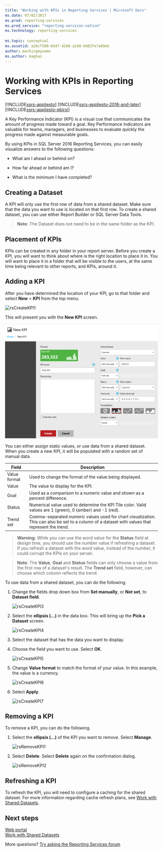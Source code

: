 ```yaml
---
title: "Working with KPIs in Reporting Services | Microsoft Docs"
ms.date: 07/02/2017
ms.prod: reporting-services
ms.prod_service: "reporting-services-native"
ms.technology: reporting-services

ms.topic: conceptual
ms.assetid: a28cf500-6d47-4268-a248-04837e7a09eb
author: markingmyname
ms.author: maghan
---
```


# Working with KPIs in Reporting Services

[!INCLUDE[ssrs-appliesto](../includes/ssrs-appliesto.md)] [!INCLUDE[ssrs-appliesto-2016-and-later](../includes/ssrs-appliesto-2016-and-later.md)] [!INCLUDE[ssrs-appliesto-pbirsi](../includes/ssrs-appliesto-pbirs.md)]

A Key Performance Indicator (KPI) is a visual cue that communicates the amount of progress made toward a goal.  Key Performance Indicators are valuable for teams, managers, and businesses to evaluate quickly the progress made against measurable goals.   
  
By using KPIs in SQL Server 2016 Reporting Services, you can easily visualize answers to the following questions:  
  
-   What am I ahead or behind on?  
  
-   How far ahead or behind am I?  
  
-   What is the minimum I have completed?  
  
## Creating a Dataset  
A KPI will only use the first row of data from a shared dataset. Make sure that the data you want to use is located on that first row. To create a shared dataset, you can use either Report Builder or SQL Server Data Tools.  
  
> **Note**: The Dataset does not need to be in the same folder as the KPI.  
  
## Placement of KPIs  
  
KPIs can be created in any folder in your report server.  Before you create a KPI, you will want to think about where is the right location to place it in. You will want to place it in a folder that will be visible to the users, at the same time being relevant to other reports, and KPIs, around it.  
  
## Adding a KPI  
  
After you have determined the location of your KPI, go to that folder and select **New** > **KPI** from the top menu.  
  
![rsCreateKPI1](../reporting-services/media/rscreatekpi1.png)  
  
This will present you with the **New KPI** screen.  
  
![rsCreateKPI2](../reporting-services/media/rscreatekpi2.png)  
  
You can either assign static values, or use data from a shared dataset. When you create a new KPI, it will be populated with a random set of manual data.  
  
|Field|Description|  
|---|---|  
|Value format|  Used to change the format of the value being displayed.|   
|Value|The value to display for the KPI.|  
|Goal|Used as a comparison to a numeric value and shown as a percent difference.|  
|Status|Numerical value used to determine the KPI Tile color. Valid values are 1 (green), 0 (amber) and -1 (red).|  
|Trend set|Comma-separated numeric values used for chart visualization. This can also be set to a column of a dataset with values that represent the trend.|  
  
> **Warning**: While you can use the word value for the **Status** field at design time, you should use the number value if refreshing a dataset. If you refresh a dataset with the word value, instead of the number, it could corrupt the KPIs on your server.  
  
> **Note**: The **Value**, **Goal** and **Status** fields can only choose a value from the first row of a dataset's result. The **Trend set** field, however, can choose which column reflects the trend.  
  
To use data from a shared dataset, you can do the following.  
  
1.  Change the fields drop down box from **Set manually**, or **Not set**, to **Dataset field**.  
  
    ![rsCreateKPI3](../reporting-services/media/rscreatekpi3.png)  
  
2.  Select the **ellipsis (...)** in the data box. This will bring up the **Pick a Dataset** screen.  
  
    ![rsCreateKPI4](../reporting-services/media/rscreatekpi4.png)  
  
3.  Select the dataset that has the data you want to display.  
  
4.  Choose the field you want to use. Select **OK**.  
  
    ![rsCreateKPI5](../reporting-services/media/rscreatekpi5.png)  
  
5.  Change **Value format** to match the format of your value. In this example, the value is a currency.  
  
    ![rsCreateKPI6](../reporting-services/media/rscreatekpi6.png)  
  
6.  Select **Apply**.  
  
    ![rsCreateKPI7](../reporting-services/media/rscreatekpi7.png)  
  
## Removing a KPI  
  
To remove a KPI, you can do the following.  
  
1.  Select the **ellipsis (...)** of the KPI you want to remove. Select **Manage**.  
  
    ![rsRemoveKPI1](../reporting-services/media/rsremovekpi1.png)  
  
2.  Select **Delete**. Select **Delete** again on the confirmation dialog.  
  
    ![rsRemoveKPI2](../reporting-services/media/rsremovekpi2.png)  
  
## Refreshing a KPI  
  
To refresh the KPI, you will need to configure a caching for the shared dataset. For more information regarding cache refresh plans, see [Work with Shared Datasets](../reporting-services/work-with-shared-datasets-web-portal.md).  
  
## Next steps
  
[Web portal](../reporting-services/web-portal-ssrs-native-mode.md)  
[Work with Shared Datasets](../reporting-services/work-with-shared-datasets-web-portal.md)

More questions? [Try asking the Reporting Services forum](https://go.microsoft.com/fwlink/?LinkId=620231)
